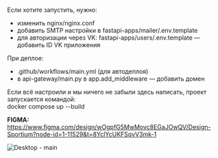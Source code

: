 Если хотите запустить, нужно:  
- изменить nginx/nginx.conf  
- добавить SMTP настройки в fastapi-apps/mailer/.env.template  
- для авторизации через VK: fastapi-apps/users/.env.template — добавить ID VK приложения  

При деплое:  
- .github/workflows/main.yml (для автодеплоя)  
- в api-gateway/main.py в app.add_middleware — добавить домен  

Если всё настроили и мы ничего не забыли здесь написать, проект запускается командой:  
docker compose up --build

**FIGMA:**  
https://www.figma.com/design/wOgpfG5MwMovc8EGaJOwQV/Design-Sportium?node-id=1-11529&t=8YclYcUKFSqyV3mk-1

![Desktop - main](https://github.com/user-attachments/assets/3ec1284f-17ef-4bde-86ce-3c81931e26fd)
